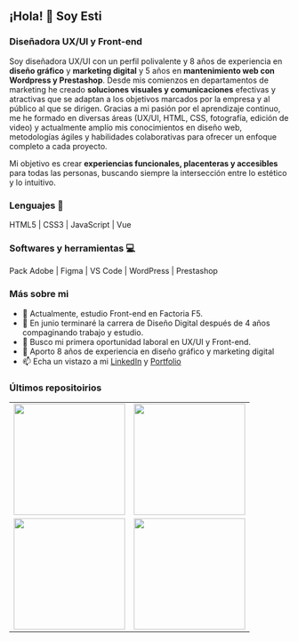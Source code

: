 ## ¡Hola! 👋 Soy Esti  

### Diseñadora UX/UI y Front-end

Soy diseñadora UX/UI con un perfil polivalente y 8 años de experiencia en **diseño gráfico** y **marketing digital** y 5 años en **mantenimiento web con Wordpress y Prestashop**. Desde mis comienzos en departamentos de marketing he creado **soluciones visuales y comunicaciones** efectivas y atractivas que se adaptan a los objetivos marcados por la empresa y al público al que se dirigen. Gracias a mi pasión por el aprendizaje continuo, me he formado en diversas áreas (UX/UI, HTML, CSS, fotografía, edición de video) y actualmente amplío mis conocimientos en diseño web, metodologías ágiles y habilidades colaborativas para ofrecer un enfoque completo a cada proyecto.

Mi objetivo es crear **experiencias funcionales, placenteras y accesibles** para todas las personas, buscando siempre la intersección entre lo estético y lo intuitivo.

### Lenguajes 📖
HTML5 | CSS3 | JavaScript | Vue 

### Softwares y herramientas 💻
Pack Adobe |  Figma | VS Code | WordPress | Prestashop

### Más sobre mi

- 🌱 Actualmente, estudio Front-end en Factoria F5.
- 🔭 En junio terminaré la carrera de Diseño Digital después de 4 años compaginando trabajo y estudio.
- 👯 Busco mi primera oportunidad laboral en UX/UI y Front-end.
- 💬 Aporto 8 años de experiencia en diseño gráfico y marketing digital
- 📫 Echa un vistazo a mi [LinkedIn](https://www.linkedin.com/in/emartinborja/) y [Portfolio](www.emartinborja.myportfolio.com/)

### Últimos repositoirios

<table>
  <tr>
    <td><img src="ruta/a/imagen1.jpg" width="200"/></td>
    <td><img src="ruta/a/imagen2.jpg" width="200"/></td>
  </tr>
  <tr>
    <td><img src="ruta/a/imagen3.jpg" width="200"/></td>
    <td><img src="ruta/a/imagen4.jpg" width="200"/></td>
  </tr>
</table>
